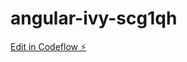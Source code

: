 # angular-ivy-scg1qh

[Edit in Codeflow ⚡️](https://stackblitz.com/~/github.com/DonCorleone/angular-ivy-scg1qh)